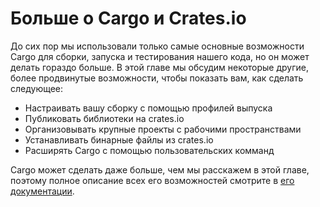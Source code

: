 # Больше о Cargo и Crates.io

До сих пор мы использовали только самые основные возможности Cargo для сборки,
запуска и тестирования нашего кода, но он может делать гораздо больше. В этой
главе мы обсудим некоторые другие, более продвинутые возможности, чтобы показать
вам, как сделать следующее:

* Настраивать вашу сборку с помощью профилей выпуска
* Публиковать библиотеки на crates.io
* Организовывать крупные проекты с рабочими пространствами
* Устанавливать бинарные файлы из crates.io
* Расширять Cargo с помощью пользовательских комманд

Cargo может сделать даже больше, чем мы расскажем в этой главе, поэтому полное
описание всех его возможностей смотрите в [его документации](http://doc.rust-lang.org/cargo/).
